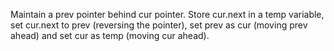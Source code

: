 Maintain a prev pointer behind cur pointer. Store cur.next in a temp variable, set cur.next to prev (reversing the pointer), set prev as cur (moving prev ahead) and set cur as temp (moving cur ahead).​
